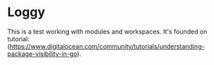 # Loggy

This is a test working with modules and workspaces. It's founded on tutorial: <br />
(https://www.digitalocean.com/community/tutorials/understanding-package-visibility-in-go).
 
